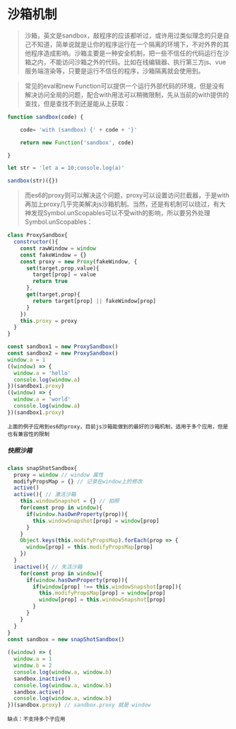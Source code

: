 # 沙箱机制

> 沙箱，英文是sandbox，敲程序的应该都听过，或许用过类似理念的只是自己不知道，简单说就是让你的程序运行在一个隔离的环境下，不对外界的其他程序造成影响。沙箱主要是一种安全机制，把一些不信任的代码运行在沙箱之内，不能访问沙箱之外的代码。比如在线编辑器、执行第三方js、vue服务端渲染等，只要是运行不信任的程序，沙箱隔离就会使用到。

> 常见的eval和new Function可以提供一个运行外部代码的环境，但是没有解决访问全局的问题，配合with用法可以稍微限制，先从当前的with提供的查找，但是查找不到还是能从上获取：

```js
function sandbox(code) {

    code= 'with (sandbox) {' + code + '}'

    return new Function('sandbox', code)

}

let str = 'let a = 10;console.log(a)'

sandbox(str)({})
```

> 而es6的proxy则可以解决这个问题，proxy可以设置访问拦截器，于是with再加上proxy几乎完美解决js沙箱机制。当然，还是有机制可以绕过，有大神发现Symbol.unScopables可以不受with的影响，所以要另外处理Symbol.unScopables：

```js
class ProxySandbox{
  constructor(){
    const rawWindow = window
    const fakeWindow = {}
    const proxy = new Proxy(fakeWindow, {
      set(target,prop,value){
        target[prop] = value
        return true
      },
      get(target,prop){
        return target[prop] || fakeWindow[prop]
      }
    })
    this.proxy = proxy
  }
}

const sandbox1 = new ProxySandbox()
const sandbox2 = new ProxySandbox()
window.a = 1
((window) => {
  window.a = 'hello'
  console.log(window.a)
})(sandbox1.proxy)
((window) => {
  window.a = 'world'
  console.log(window.a)
})(sandbox1.proxy)
```

```
上面的例子应用到es6的proxy，目前js沙箱能做到的最好的沙箱机制，适用于多个应用，但是也有兼容性的限制
```

##### 快照沙箱

```js
class snapShotSandbox{
  proxy = window // window 属性
  modifyPropsMap = {} // 记录在window上的修改
  active()
  active(){ // 激活沙箱
    this.windowSnapshot = {} // 拍照
    for(const prop in window){
      if(window.hasOwnProperty(prop)){
        this.windowSnapshot[prop] = window[prop]
      }
    }
    Object.keys(this.modifyPropsMap).forEach(prop => {
      window[prop] = this.modifyPropsMap[prop]
    })
  }
  inactive(){ // 失活沙箱
    for(const prop in window){
      if(window.hasOwnProperty(prop)){
        if(window[prop] !== this.windowSnapshot[prop]){
          this.modifyPropsMap[prop] = window[prop]
          window[prop] = this.windowSnapshot[prop]
        }
      }
    }
  }
}
const sandbox = new snapShotSandbox()
 
((window) => {
  window.a = 1
  window.b = 2
  console.log(window.a, window.b)
  sandbox.inactive()
  console.log(window.a, window.b)
  sandbox.active()
  console.log(window.a, window.b)
})(sandbox.proxy) // sandbox.proxy 就是 window
```

```
缺点：不支持多个子应用
```

